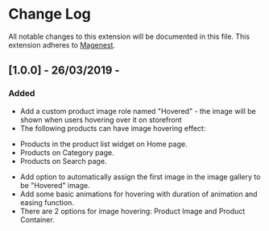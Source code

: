 # Change Log
All notable changes to this extension will be documented in this file.
This extension adheres to [Magenest](http://magenest.com/).

## [1.0.0] - 26/03/2019 -
### Added
- Add a custom product image role named "Hovered" - the image will be shown when users hovering over it on storefront
- The following products can have image hovering effect:
+ Products in the product list widget on Home page.
+ Products on Category page.
+ Products on Search page.
- Add option to automatically assign the first image in the image gallery to be "Hovered" image.
- Add some basic animations for hovering with duration of animation and easing function.
- There are 2 options for image hovering: Product Image and Product Container.